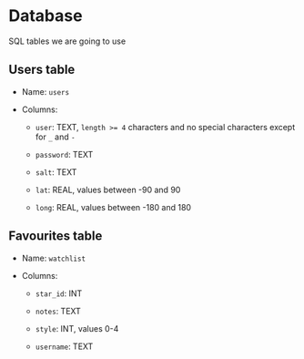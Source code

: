 Database
========

SQL tables we are going to use

Users table
-----------

- Name: `users`

- Columns:

    - `user`: TEXT, `length >= 4` characters and no special characters except for `_` and `-`

    - `password`: TEXT

    - `salt`: TEXT

    - `lat`: REAL, values between -90 and 90

    - `long`: REAL, values between -180 and 180

Favourites table
---------------

- Name: `watchlist`

- Columns: 

    - `star_id`: INT

    - `notes`: TEXT

    - `style`: INT, values 0-4

    - `username`: TEXT
